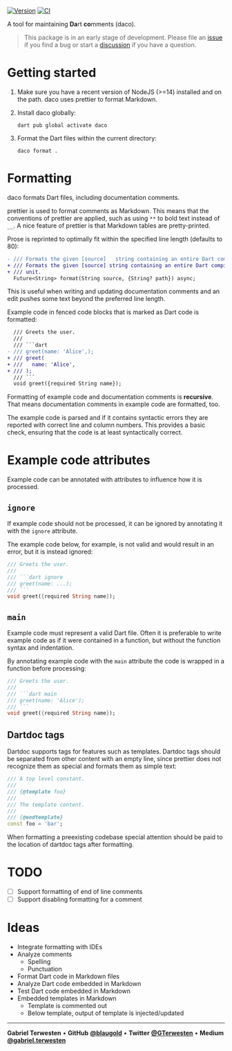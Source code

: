 [![Version](https://badgen.net/pub/v/daco)](https://pub.dev/packages/daco)
[![CI](https://github.com/blaugold/daco/actions/workflows/ci.yaml/badge.svg)](https://github.com/blaugold/daco/actions/workflows/ci.yaml)

A tool for maintaining **Da**rt **co**mments (daco).

> This package is in an early stage of development. Please file an
> [issue][issues] if you find a bug or start a [discussion][discussions] if you
> have a question.

# Getting started

1. Make sure you have a recent version of NodeJS (>=14) installed and on the
   path. daco uses prettier to format Markdown.
1. Install daco globally:

   ```shell
   dart pub global activate daco
   ```

1. Format the Dart files within the current directory:

   ```shell
   daco format .
   ```

# Formatting

daco formats Dart files, including documentation comments.

prettier is used to format comments as Markdown. This means that the conventions
of prettier are applied, such as using `**` to bold text instead of `__`. A nice
feature of prettier is that Markdown tables are pretty-printed.

Prose is reprinted to optimally fit within the specified line length (defaults
to 80):

```diff
- /// Formats the given [source]   string containing an entire Dart compilation unit.
+ /// Formats the given [source] string containing an entire Dart compilation
+ /// unit.
  Future<String> format(String source, {String? path}) async;
```

This is useful when writing and updating documentation comments and an edit
pushes some text beyond the preferred line length.

Example code in fenced code blocks that is marked as Dart code is formatted:

````diff
  /// Greets the user.
  ///
  /// ```dart
- /// greet(name: 'Alice',);
+ /// greet(
+ ///   name: 'Alice',
+ /// );
  /// ```
  void greet({required String name});
````

Formatting of example code and documentation comments is **recursive**. That
means documentation comments in example code are formatted, too.

The example code is parsed and if it contains syntactic errors they are reported
with correct line and column numbers. This provides a basic check, ensuring that
the code is at least syntactically correct.

# Example code attributes

Example code can be annotated with attributes to influence how it is processed.

## `ignore`

If example code should not be processed, it can be ignored by annotating it with
the `ignore` attribute.

The example code below, for example, is not valid and would result in an error,
but it is instead ignored:

````dart
/// Greets the user.
///
/// ```dart ignore
/// greet(name: ...);
/// ```
void greet({required String name});
````

## `main`

Example code must represent a valid Dart file. Often it is preferable to write
example code as if it were contained in a function, but without the function
syntax and indentation.

By annotating example code with the `main` attribute the code is wrapped in a
function before processing:

````dart
/// Greets the user.
///
/// ```dart main
/// greet(name: 'Alice');
/// ```
void greet({required String name});
````

## Dartdoc tags

Dartdoc supports tags for features such as templates. Dartdoc tags should be
separated from other content with an empty line, since prettier does not
recognize them as special and formats them as simple text:

```dart
/// A top level constant.
///
/// {@template foo}
///
/// The template content.
///
/// {@endtemplate}
const foo = 'bar';
```

When formatting a preexisting codebase special attention should be paid to the
location of dartdoc tags after formatting.

# TODO

- [ ] Support formatting of end of line comments
- [ ] Support disabling formatting for a comment

# Ideas

- Integrate formatting with IDEs
- Analyze comments
  - Spelling
  - Punctuation
- Format Dart code in Markdown files
- Analyze Dart code embedded in Markdown
- Test Dart code embedded in Markdown
- Embedded templates in Markdown
  - Template is commented out
  - Below template, output of template is injected/updated

[issues]: https://github.com/blaugold/daco/issues
[discussions]: https://github.com/blaugold/daco/discussions

---

**Gabriel Terwesten** &bullet; **GitHub**
**[@blaugold](https://github.com/blaugold)** &bullet; **Twitter**
**[@GTerwesten](https://twitter.com/GTerwesten)** &bullet; **Medium**
**[@gabriel.terwesten](https://medium.com/@gabriel.terwesten)**
